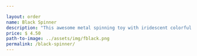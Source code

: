 ```yaml
---

layout: order
name: Black Spinner
description: "This awesome metal spinning toy with iridescent colorful finish can be a perfect gift "
price: $ 4.50
path-to-image: ../assets/img/fblack.png
permalink: /black-spinner/
---
```

